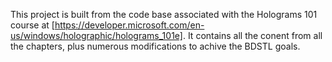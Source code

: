 This project is built from the code base associated with the Holograms 101 course at [https://developer.microsoft.com/en-us/windows/holographic/holograms_101e].  It contains all the conent from all the chapters, plus numerous modifications to achive the BDSTL goals.
